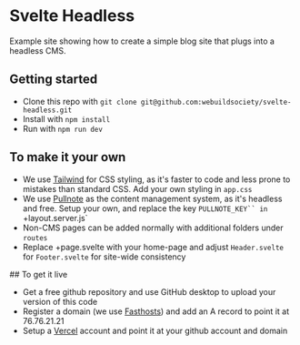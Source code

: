 # Svelte Headless
Example site showing how to create a simple blog site that plugs into a headless CMS.

## Getting started
- Clone this repo with `git clone git@github.com:webuildsociety/svelte-headless.git`
- Install with `npm install`
- Run with `npm run dev`

## To make it your own
- We use [Tailwind](https://tailwindcss.com/) for CSS styling, as it's faster to code and less prone to mistakes than standard CSS. Add your own styling in `app.css`
- We use [Pullnote](https://pullnote.com) as the content management system, as it's headless and free. Setup your own, and replace the key `PULLNOTE_KEY`` in `+layout.server.js`
- Non-CMS pages can be added normally with additional folders under `routes`
- Replace +page.svelte with your home-page and adjust `Header.svelte` for `Footer.svelte` for site-wide consistency

## To get it live
- Get a free github repository and use GitHub desktop to upload your version of this code
- Register a domain (we use [Fasthosts](https://fasthosts.co.uk)) and add an A record to point it at 76.76.21.21
- Setup a [Vercel](https://vercel.com) account and point it at your github account and domain
